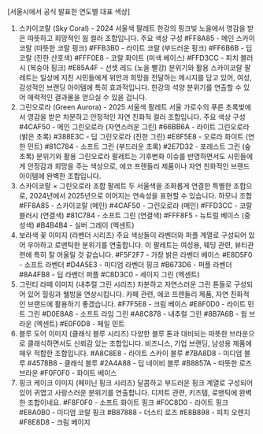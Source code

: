 [서울시에서 공식 발표한 연도별 대표 색상]
1. 스카이코랄 (Sky Coral) - 2024 서울색 팔레트
    한강의 핑크빛 노을에서 영감을 받은 따뜻하고 희망적인 웜 컬러 조합입니다.
    주요 색상 구성
    #FF8A85 - 메인 스카이코랄 (따뜻한 코랄 핑크)
    #FFB3B0 - 라이트 코랄 (부드러운 핑크)
    #FF6B6B - 딥 코랄 (진한 산호색)
    #FFF0E8 - 코랄 화이트 (미색 베이스)
    #FFD3CC - 피치 블러시 (복숭아 핑크)
    #E85A4F - 선셋 레드 (노을 빨강)
    분위기와 활용
스카이코랄 팔레트는 일상에 지친 시민들에게 위안과 희망을 전달하는 메시지를 담고 있어, 여성, 감성적인 브랜딩 아이템에 특히 효과적입니다. 한강의 석양 분위기를 연출할 수 있어 매력적인 결과물을 얻으실 수 있을 겁니다.
2. 그린오로라 (Green Aurora) - 2025 서울색 팔레트
   서울 가로수의 푸른 초록빛에서 영감을 받은 차분하고 안정적인 자연 친화적 컬러 조합입니다.
   주요 색상 구성
   #4CAF50 - 메인 그린오로라 (자연스러운 그린)
   #66BB6A - 라이트 그린오로라 (밝은 초록)
   #388E3C - 딥 그린오로라 (진한 그린)
   #E8F5E8 - 오로라 화이트 (연한 민트)
   #81C784 - 소프트 그린 (부드러운 초록)
   #2E7D32 - 포레스트 그린 (숲 초록)
   분위기와 활용
   그린오로라 팔레트는 기후변화 이슈를 반영하면서도 시민들에게 안정감과 희망을 주는 색상으로, 에코 프렌들리 제품이나 자연 친화적인 브랜드 아이템에 완벽한 조합입니다.
3. 스카이코랄 × 그린오로라 조합 팔레트
   두 서울색을 조화롭게 연결한 특별한 조합으로, 2024년에서 2025년으로 이어지는 연속성을 표현할 수 있습니다.
   하모니 조합
   #FF8A85 - 스카이코랄 (메인)
   #4CAF50 - 그린오로라 (메인)
   #FFD3CC - 코랄 블러시 (연결색)
   #81C784 - 소프트 그린 (연결색)
   #FFF8F5 - 뉴트럴 베이스 (중성색)
   #B4B4B4 - 실버 그레이 (엑센트)
4. 보라색 꽃 이미지 (라벤더 시리즈)
   주요 색상들이 라벤더와 퍼플 계열로 구성되어 있어 우아하고 로맨틱한 분위기를 연출합니다.
   이 팔레트는 여성용, 웨딩 관련, 뷰티관련에 특히 잘 어울릴 것 같습니다.
   #F5F2F7 - 가장 밝은 라벤더 베이스
   #E8D5F0 - 소프트 라벤더
   #D4A5E3 - 미디엄 라벤더 핑크
   #B673D6 - 퍼플 라벤더
   #8A4FB8 - 딥 라벤더 퍼플
   #C8D3C0 - 세이지 그린 (엑센트)
5. 그린티 라떼 이미지 (내추럴 그린 시리즈)
   차분하고 자연스러운 그린 톤들로 구성되어 있어 힐링과 웰빙을 연상시킵니다.
   카페 관련, 에코 프렌들리 제품, 자연 친화적인 브랜드에 활용하기 좋겠습니다.
   #F7F5E8 - 크림 베이스
   #E8F0D0 - 라이트 민트 그린
   #D0E8A8 - 소프트 라임 그린
   #A8C878 - 내추럴 그린
   #8B7A6B - 웜 브라운 (엑센트)
   #E0F0D8 - 페일 민트
6. 블루 도어 이미지 (클래식 블루 시리즈)
   다양한 블루 톤과 대비되는 따뜻한 브라운으로 클래식하면서도 신뢰감 있는 조합입니다.
   비즈니스, 기업 브랜딩, 남성용 제품에 매우 적합한 조합입니다.
   #A8C8E8 - 라이트 스카이 블루
   #7BA8D8 - 미디엄 블루
   #4578B8 - 클래식 블루
   #2A4A88 - 딥 네이비 블루
   #B8857A - 따뜻한 로즈 브라운
   #F0F0F0 - 화이트 베이스
7. 핑크 케이크 이미지 (페미닌 핑크 시리즈)
   달콤하고 부드러운 핑크 계열로 구성되어 있어 귀엽고 사랑스러운 분위기를 연출합니다.
   디저트 관련, 키즈템, 로맨틱에 완벽한 조합이네요.
   #F8F0F0 - 소프트 화이트 핑크
   #F0C8D0 - 라이트 핑크
   #E8A0B0 - 미디엄 코랄 핑크
   #B87888 - 더스티 로즈
   #E8B898 - 피치 오렌지
   #F8E8D8 - 크림 베이지
